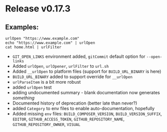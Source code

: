 # Release v0.17.3

## Examples:

    urlOpen "https://www.example.com"
    echo "https://www.example.com" | urlOpen 
    cat home.html | urlFilter

- `GIT_OPEN_LINKS` environment added, `gitCommit` default option for `--open-links`
- Added `urlOpen`, `urlOpener`, `urlFilter` to `url.sh`
- Added `__urlOpen` to platform files (support for `BUILD_URL_BINARY` is here)
- `BUILD_URL_BINARY` added to support override for `__urlOpen`
- `urlParseItem` is a bit more robust
- added `urlOpen` test
- adding undocumented summary - blank documentation now generates *something*
- Documented history of deprecation (better late than never?) 
- added `Category` to env files to enable auto-documentation, hopefully
- Added missing `env` files: `BUILD_COMPOSER_VERSION`, `BUILD_VERSION_SUFFIX`, `EDITOR`, `GITHUB_ACCESS_TOKEN`, `GITHUB_REPOSITORY_NAME`, `GITHUB_REPOSITORY_OWNER`, `VISUAL`
